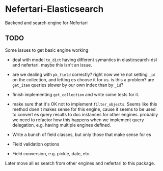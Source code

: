 # Nefertari-Elasticsearch

Backend and search engine for Nefertari

## TODO

Some issues to get basic engine working

- deal with model `to_dict` having different symantics in
  elasticsearch-dsl and nefertari. maybe this isn't an issue.

- are we dealing with `pk_field` correctly? right now we're not
  setting `_id` on the collection, and letting es choose it for us. is
  this a problem? are `get_item` queries slower by our own index than
  by `_id`?

- finish implementing `get_collection` and write some tests for it.

- make sure that it's OK not to implement `filter_objects`. Seems like
  this method doen't makes sense for this engine, cause it seems to be
  used to convert es query results to doc instances for other
  engines. probably we need to refactor how this happens when we
  implement query delegation, e.g. having multiple engines defined.

- Write a bunch of field classes, but only those that make sense for es

- Field validation options

- Field conversion, e.g. pickle, date, etc.

Later move all es search from other engines and nefertari to this package.
